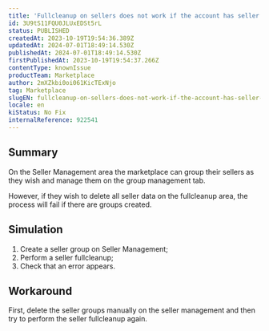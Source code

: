```yaml
---
title: 'Fullcleanup on sellers does not work if the account has seller groups on Seller Management'
id: 3U9tS11FQU0JLUxEDSt5rL
status: PUBLISHED
createdAt: 2023-10-19T19:54:36.389Z
updatedAt: 2024-07-01T18:49:14.530Z
publishedAt: 2024-07-01T18:49:14.530Z
firstPublishedAt: 2023-10-19T19:54:37.266Z
contentType: knownIssue
productTeam: Marketplace
author: 2mXZkbi0oi061KicTExNjo
tag: Marketplace
slugEN: fullcleanup-on-sellers-does-not-work-if-the-account-has-seller-groups-on-seller-management
locale: en
kiStatus: No Fix
internalReference: 922541
---
```


## Summary


On the Seller Management area the marketplace can group their sellers as they wish and manage them on the group management tab.

However, if they wish to delete all seller data on the fullcleanup area, the process will fail if there are groups created.


##

## Simulation



1. Create a seller group on Seller Management;
2. Perform a seller fullcleanup;
3. Check that an error appears.


##

## Workaround


First, delete the seller groups manually on the seller management and then try to perform the seller fullcleanup again.





